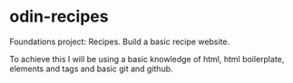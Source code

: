 # odin-recipes
Foundations project: Recipes. Build a basic recipe website. 

To achieve this I will be using a basic knowledge of html, html boilerplate, elements and tags and basic git and github.
